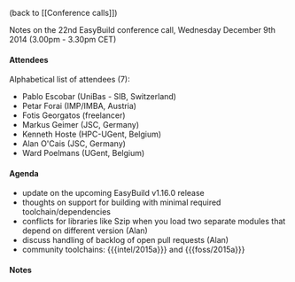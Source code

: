 (back to [[Conference calls]])

Notes on the 22nd EasyBuild conference call, Wednesday December 9th 2014 (3.00pm - 3.30pm CET)

#### Attendees

Alphabetical list of attendees (7):

* Pablo Escobar (UniBas - SIB, Switzerland)
* Petar Forai (IMP/IMBA, Austria)
* Fotis Georgatos (freelancer)
* Markus Geimer (JSC, Germany)
* Kenneth Hoste (HPC-UGent, Belgium)
* Alan O'Cais (JSC, Germany)
* Ward Poelmans (UGent, Belgium)


#### Agenda

* update on the upcoming EasyBuild v1.16.0 release
* thoughts on support for building with minimal required toolchain/dependencies
* conflicts for libraries like Szip when you load two separate modules that depend on different version (Alan)
* discuss handling of backlog of open pull requests (Alan)
* community toolchains: {{{intel/2015a}}} and {{{foss/2015a}}}


#### Notes

#####  